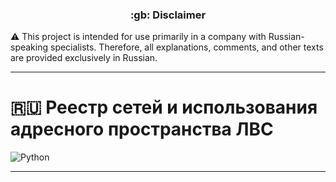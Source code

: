 <h3 align="center">:gb: Disclaimer</h3>

:warning: This project is intended for use primarily in a company with
Russian-speaking specialists. Therefore, all explanations, comments, and other
texts are provided exclusively in Russian.

----

# :ru: Реестр сетей и использования адресного пространства ЛВС #

![Python](https://img.shields.io/badge/python-3670A0?style=plastic&logo=python&logoColor=ffdd54)

----
